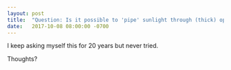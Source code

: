 ```yaml
---
layout: post
title:  "Question: Is it possible to 'pipe' sunlight through (thick) optical fibers, to take it 5 floors down from the roof?"
date:   2017-10-08 08:00:00 -0700
---
```



I keep asking myself this for 20 years but never tried.

Thoughts?